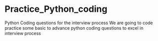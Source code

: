 # Practice_Python_coding
Python Coding questions for the interview process
We are going to code practice some basic to advance python coding questions to excel in interview process

